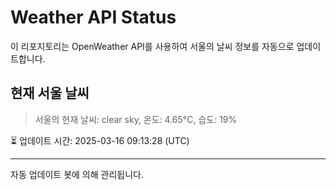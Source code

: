 
# Weather API Status

이 리포지토리는 OpenWeather API를 사용하여 서울의 날씨 정보를 자동으로 업데이트합니다.

## 현재 서울 날씨
> 서울의 현재 날씨: clear sky, 온도: 4.65°C, 습도: 19%

⏳ 업데이트 시간: 2025-03-16 09:13:28 (UTC)

---
자동 업데이트 봇에 의해 관리됩니다.
